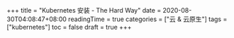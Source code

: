 +++
title = "Kubernetes 安装 - The Hard Way"
date = 2020-08-30T04:08:47+08:00
readingTime = true
categories = ["云 & 云原生"]
tags = ["kubernetes"]
toc = false
draft = true
+++
